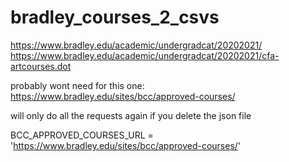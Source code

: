 # bradley_courses_2_csvs

https://www.bradley.edu/academic/undergradcat/20202021/
https://www.bradley.edu/academic/undergradcat/20202021/cfa-artcourses.dot

probably wont need for this one:  https://www.bradley.edu/sites/bcc/approved-courses/

will only do all the requests again if you delete the json file


BCC_APPROVED_COURSES_URL = 'https://www.bradley.edu/sites/bcc/approved-courses/'